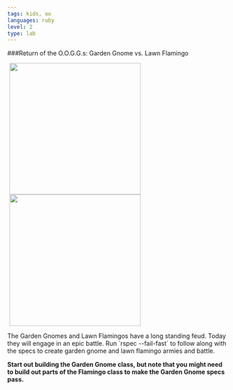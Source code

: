 ```yaml
---
tags: kids, oo
languages: ruby
level: 2
type: lab
---
```

###Return of the O.O.G.G.s: Garden Gnome vs. Lawn Flamingo
<p><img src="https://news.mst.edu/files/2012/03/gnomeo_and_juliet_image_02-thumb-1368x739-24401.jpg" width="300px" hspace="5">
<img src="http://images1.westword.com/imager/lawn-gnomes-slightly-less-sad-than-lawn-f/u/original/6477020/08gnome.jpg" width="300px" hspace="5"><p> The Garden Gnomes and Lawn Flamingos have a long standing feud. Today they will engage in an epic battle. Run `rspec --fail-fast` to follow along with the specs to create garden gnome and lawn flamingo armies and  battle.

**Start out building the Garden Gnome class, but note that you might need to build out parts of the Flamingo class to make the Garden Gnome specs pass.**
